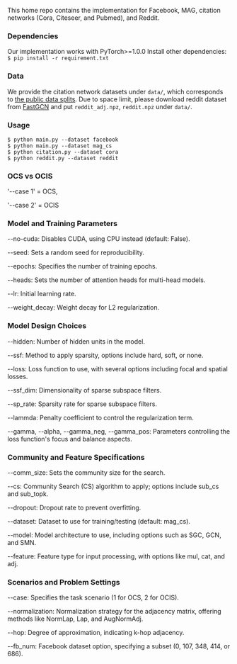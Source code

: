 
This home repo contains the implementation for Facebook, MAG, citation networks (Cora, Citeseer, and Pubmed), and Reddit.

### Dependencies
Our implementation works with PyTorch>=1.0.0 Install other dependencies: `$ pip install -r requirement.txt`

### Data
We provide the citation network datasets under `data/`, which corresponds to [the public data splits](https://github.com/tkipf/gcn/tree/master/gcn/data).
Due to space limit, please download reddit dataset from [FastGCN](https://github.com/matenure/FastGCN/issues/9) and put `reddit_adj.npz`, `reddit.npz` under `data/`.

### Usage
```
$ python main.py --dataset facebook
$ python main.py --dataset mag_cs
$ python citation.py --dataset cora
$ python reddit.py --dataset reddit
```
### OCS vs OCIS
'--case 1' = OCS, 

'--case 2' = OCIS

### Model and Training Parameters
--no-cuda: Disables CUDA, using CPU instead (default: False).

--seed: Sets a random seed for reproducibility.

--epochs: Specifies the number of training epochs.

--heads: Sets the number of attention heads for multi-head models.

--lr: Initial learning rate.

--weight_decay: Weight decay for L2 regularization.

### Model Design Choices
--hidden: Number of hidden units in the model.

--ssf: Method to apply sparsity, options include hard, soft, or none.

--loss: Loss function to use, with several options including focal and spatial losses.

--ssf_dim: Dimensionality of sparse subspace filters.

--sp_rate: Sparsity rate for sparse subspace filters.

--lammda: Penalty coefficient to control the regularization term.

--gamma, --alpha, --gamma_neg, --gamma_pos: Parameters controlling the loss function's focus and balance aspects.

### Community and Feature Specifications
--comm_size: Sets the community size for the search.

--cs: Community Search (CS) algorithm to apply; options include sub_cs and sub_topk.

--dropout: Dropout rate to prevent overfitting.

--dataset: Dataset to use for training/testing (default: mag_cs).

--model: Model architecture to use, including options such as SGC, GCN, and SMN.

--feature: Feature type for input processing, with options like mul, cat, and adj.


### Scenarios and Problem Settings
--case: Specifies the task scenario (1 for OCS, 2 for OCIS).

--normalization: Normalization strategy for the adjacency matrix, offering methods like NormLap, Lap, and AugNormAdj.

--hop: Degree of approximation, indicating k-hop adjacency.

--fb_num: Facebook dataset option, specifying a subset (0, 107, 348, 414, or 686).
